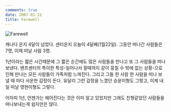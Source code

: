 ```yaml
---
comments: true
date: 2007-01-22
title: Farewell
---
```


![Farewell](../media/page/working-holiday/canada-193.jpg)

캐나다 온지 4달이 넘었다. 센터온지 오늘이 4달째(1월22일). 그동안 떠나간
사람들은 7명, 이제 떠날 사람 3명.

1년이라는 짧은 시간때문에 그 짧은 순간에도 많은 사람들을 만나고 또 그 사람들을
떠나 보낸다. 밴프센터의 특이한 특성-일어나서 잘때까지 같이 뭉칠 수 밖에 없는
상황-으로인해 만나는 모든 사람들이 가족처럼 느껴진다. 그리고 그들 한 사람 한
사람을 떠나 보낼 때 마다 서운한 감정이 든다. 유달리 그런 감정을 느꼈던
승윤이형도 그렇고, 이제 내일 떠날 영현이형도 그렇다.

어차피 1년, 언젠가는 헤어진다는 것은 이미 알고 있었지만 그래도 친형같았던
사람들을 떠나보내는게 쉽지만은 않다.